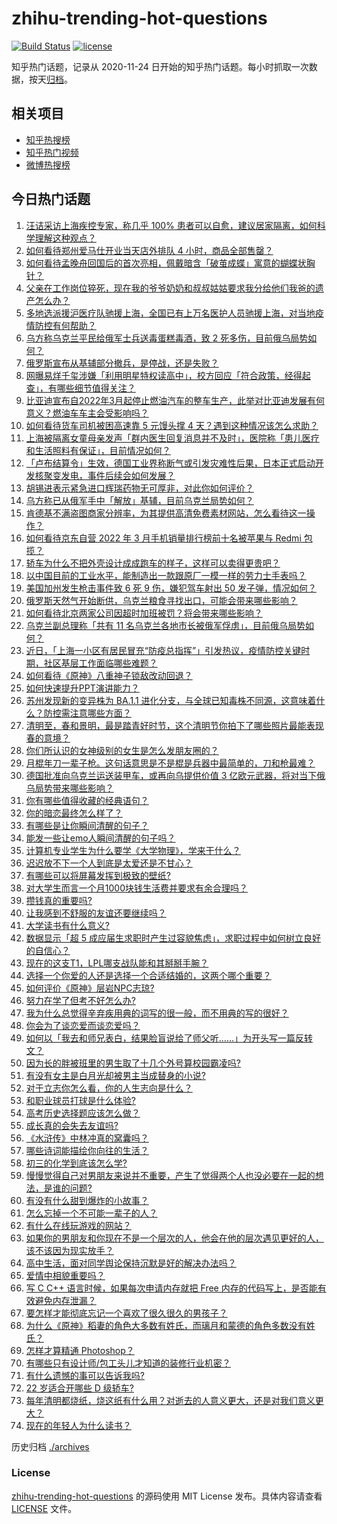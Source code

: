 # zhihu-trending-hot-questions

[![Build Status](https://github.com/justjavac/zhihu-trending-hot-questions/workflows/ci/badge.svg?branch=master)](https://github.com/justjavac/zhihu-trending-hot-questions/actions)
[![license](https://img.shields.io/github/license/justjavac/zhihu-trending-hot-questions)](https://github.com/justjavac/zhihu-trending-hot-questions/blob/master/LICENSE)

知乎热门话题，记录从 2020-11-24 日开始的知乎热门话题。每小时抓取一次数据，按天[归档](./archives)。

## 相关项目

- [知乎热搜榜](https://github.com/justjavac/zhihu-trending-top-search)
- [知乎热门视频](https://github.com/justjavac/zhihu-trending-hot-video)
- [微博热搜榜](https://github.com/justjavac/weibo-trending-hot-search)

## 今日热门话题

<!-- BEGIN -->
<!-- 最后更新时间 Mon Apr 04 2022 01:19:06 GMT+0800 (China Standard Time) -->

1. [汪诘采访上海疾控专家，称几乎 100% 患者可以自愈，建议居家隔离，如何科学理解这种观点？](https://www.zhihu.com/question/525687098)
1. [如何看待郑州爱马仕开业当天店外排队 4 小时，商品全部售罄？](https://www.zhihu.com/question/525468579)
1. [如何看待孟晚舟回国后的首次亮相，佩戴暗含「破茧成蝶」寓意的蝴蝶状胸针？](https://www.zhihu.com/question/524767581)
1. [父亲在工作岗位猝死，现在我的爷爷奶奶和叔叔姑姑要求我分给他们我爸的遗产怎么办？](https://www.zhihu.com/question/525059586)
1. [多地选派援沪医疗队驰援上海，全国已有上万名医护人员驰援上海，对当地疫情防控有何帮助？](https://www.zhihu.com/question/525840470)
1. [乌方称乌克兰平民给俄军士兵送毒蛋糕毒酒，致 2 死多伤，目前俄乌局势如何？](https://www.zhihu.com/question/525808304)
1. [俄罗斯宣布从基辅部分撤兵，是停战，还是失败？](https://www.zhihu.com/question/525346720)
1. [网曝易烊千玺涉嫌「利用明星特权读高中」，校方回应「符合政策，经得起查」，有哪些细节值得关注？](https://www.zhihu.com/question/525665134)
1. [比亚迪宣布自2022年3月起停止燃油汽车的整车生产，此举对比亚迪发展有何意义？燃油车车主会受影响吗？](https://www.zhihu.com/question/525821174)
1. [如何看待货车司机被困高速靠 5 元馒头撑 4 天？遇到这种情况该怎么求助？](https://www.zhihu.com/question/525471260)
1. [上海被隔离女童母亲发声「群内医生回复消息并不及时」，医院称「患儿医疗和生活照料有保证」，目前情况如何？](https://www.zhihu.com/question/525747494)
1. [「卢布结算令」生效，德国工业界称断气或引发灾难性后果，日本正式启动开发核聚变发电，事件后续会如何发展？](https://www.zhihu.com/question/525618583)
1. [胡锡进表示紧急进口辉瑞药物无可厚非，对此你如何评价？](https://www.zhihu.com/question/525232566)
1. [乌方称已从俄军手中「解放」基辅，目前乌克兰局势如何？](https://www.zhihu.com/question/525757990)
1. [肯德基不满盗图商家分辨率，为其提供高清免费素材网站，怎么看待这一操作？](https://www.zhihu.com/question/525027034)
1. [如何看待京东自营 2022 年 3 月手机销量排行榜前十名被苹果与 Redmi 包揽？](https://www.zhihu.com/question/525615155)
1. [轿车为什么不把外壳设计成成跑车的样子，这样可以卖得更贵吧？](https://www.zhihu.com/question/520528313)
1. [以中国目前的工业水平，能制造出一款跟原厂一模一样的劳力士手表吗？](https://www.zhihu.com/question/523024862)
1. [美国加州发生枪击事件致 6 死 9 伤，嫌犯驾车射出 50 发子弹，情况如何？](https://www.zhihu.com/question/525835598)
1. [俄罗斯天然气开始断供，乌克兰粮食寻找出口，可能会带来哪些影响？](https://www.zhihu.com/question/525832848)
1. [如何看待北京两家公司因超时加班被罚？将会带来哪些影响？](https://www.zhihu.com/question/525188729)
1. [乌克兰副总理称「共有 11 名乌克兰各地市长被俄军俘虏」，目前俄乌局势如何？](https://www.zhihu.com/question/525845073)
1. [近日，「上海一小区有居民冒充“防疫总指挥”」引发热议，疫情防控关键时期，社区基层工作面临哪些难题？](https://www.zhihu.com/question/525621925)
1. [如何看待《原神》八重神子锁敌改动回退？](https://www.zhihu.com/question/525574287)
1. [如何快速提升PPT演讲能力？](https://www.zhihu.com/question/387850337)
1. [苏州发现新的变异株为 BA.1.1 进化分支，与全球已知毒株不同源，这意味着什么？防控需注意哪些方面？](https://www.zhihu.com/question/525641852)
1. [清明至，春和景明，最是踏青好时节，这个清明节你拍下了哪些照片最能表现春的意境？](https://www.zhihu.com/question/525764215)
1. [你们所认识的女神级别的女生是怎么发朋友圈的？](https://www.zhihu.com/question/28261426)
1. [月棍年刀一辈子枪。这句话意思是不是棍是兵器中最简单的，刀和枪最难？](https://www.zhihu.com/question/524841945)
1. [德国批准向乌克兰运送装甲车，或再向乌提供价值 3 亿欧元武器，将对当下俄乌局势带来哪些影响？](https://www.zhihu.com/question/525477021)
1. [你有哪些值得收藏的经典语句？](https://www.zhihu.com/question/525209190)
1. [你的暗恋最终怎么样了？](https://www.zhihu.com/question/479915113)
1. [有哪些是让你瞬间清醒的句子？](https://www.zhihu.com/question/525302459)
1. [能发一些让emo人瞬间清醒的句子吗？](https://www.zhihu.com/question/519272690)
1. [计算机专业学生为什么要学《大学物理》，学来干什么？](https://www.zhihu.com/question/525469201)
1. [迟迟放不下一个人到底是太爱还是不甘心？](https://www.zhihu.com/question/524557222)
1. [有哪些可以将屏幕发挥到极致的壁纸?](https://www.zhihu.com/question/325648700)
1. [对大学生而言一个月1000块钱生活费并要求有余合理吗？](https://www.zhihu.com/question/525805198)
1. [攒钱真的重要吗?](https://www.zhihu.com/question/525481676)
1. [让我感到不舒服的友谊还要继续吗？](https://www.zhihu.com/question/518223512)
1. [大学读书有什么意义?](https://www.zhihu.com/question/525598762)
1. [数据显示「超 5 成应届生求职时产生过容貌焦虑」，求职过程中如何树立良好的自信心？](https://www.zhihu.com/question/525621748)
1. [现在的这支T1，LPL哪支战队能和其掰掰手腕？](https://www.zhihu.com/question/525702460)
1. [选择一个你爱的人还是选择一个合适结婚的，这两个哪个重要？](https://www.zhihu.com/question/524810841)
1. [如何评价《原神》层岩NPC志琼?](https://www.zhihu.com/question/525580787)
1. [努力在学了但考不好怎么办?](https://www.zhihu.com/question/524979986)
1. [我为什么总觉得辛弃疾用典的词写的很一般，而不用典的写的很好？](https://www.zhihu.com/question/51075975)
1. [你会为了谈恋爱而谈恋爱吗？](https://www.zhihu.com/question/525705308)
1. [如何以「我去和师兄表白，结果脸盲说给了师父听……」为开头写一篇反转文？](https://www.zhihu.com/question/502697221)
1. [因为长的胖被班里的男生取了十几个外号算校园霸凌吗?](https://www.zhihu.com/question/525674640)
1. [有没有女主是白月光却被男主当成替身的小说?](https://www.zhihu.com/question/505911498)
1. [对于立志你怎么看，你的人生志向是什么？](https://www.zhihu.com/question/524798126)
1. [和职业球员打球是什么体验?](https://www.zhihu.com/question/515335373)
1. [高考历史选择题应该怎么做？](https://www.zhihu.com/question/23799254)
1. [成长真的会失去友谊吗?](https://www.zhihu.com/question/523959485)
1. [《水浒传》中林冲真的窝囊吗？](https://www.zhihu.com/question/524233572)
1. [哪些诗词能描绘你向往的生活？](https://www.zhihu.com/question/525149715)
1. [初三的化学到底该怎么学?](https://www.zhihu.com/question/525040777)
1. [慢慢觉得自己对男朋友来说并不重要，产生了觉得两个人也没必要在一起的想法，是谁的问题?](https://www.zhihu.com/question/525780021)
1. [有没有什么甜到爆炸的小故事？](https://www.zhihu.com/question/319905850)
1. [怎么忘掉一个不可能一辈子的人？](https://www.zhihu.com/question/521308318)
1. [有什么在线玩游戏的网站？](https://www.zhihu.com/question/385804728)
1. [如果你的男朋友和你现在不是一个层次的人，他会在他的层次遇见更好的人，该不该因为现实放手？](https://www.zhihu.com/question/525760821)
1. [高中生活，面对同学舆论保持沉默是好的解决办法吗？](https://www.zhihu.com/question/525644853)
1. [爱情中相貌重要吗？](https://www.zhihu.com/question/525533220)
1. [写 C C++ 语言时候，如果每次申请内存就把 Free 内存的代码写上，是否能有效避免内存泄漏？](https://www.zhihu.com/question/518486442)
1. [要怎样才能彻底忘记一个喜欢了很久很久的男孩子？](https://www.zhihu.com/question/523619572)
1. [为什么《原神》稻妻的角色大多数有姓氏，而璃月和蒙德的角色多数没有姓氏？](https://www.zhihu.com/question/525136677)
1. [怎样才算精通 Photoshop？](https://www.zhihu.com/question/29362856)
1. [有哪些只有设计师/包工头儿才知道的装修行业机密？](https://www.zhihu.com/question/525576133)
1. [有什么遗憾的事可以告诉我吗?](https://www.zhihu.com/question/524371980)
1. [22 岁适合开哪些 D 级轿车?](https://www.zhihu.com/question/516965994)
1. [每年清明都烧纸，烧这纸有什么用？对逝去的人意义更大，还是对我们意义更大？](https://www.zhihu.com/question/385037783)
1. [现在的年轻人为什么读书？](https://www.zhihu.com/question/525599825)

<!-- END -->

历史归档 [./archives](./archives)

### License

[zhihu-trending-hot-questions](https://github.com/justjavac/zhihu-trending-hot-questions)
的源码使用 MIT License 发布。具体内容请查看 [LICENSE](./LICENSE) 文件。

